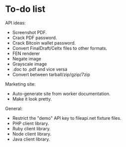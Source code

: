 To-do list
==========

API ideas:

* Screenshot PDF.
* Crack PDF password.
* Crack Bitcoin wallet password.
* Convert FinalDraft/Celtx files to other formats.
* FEN renderer
* Negate image
* Grayscale image
* .doc to .pdf and vice versa
* Convert between tarball/zip/gzip/7zip

Marketing site:

* Auto-generate site from worker documentation.
* Make it look pretty.

General:

* Restrict the "demo" API key to fileapi.net fixture files.
* PHP client library.
* Ruby client library.
* Node client library.
* Java client library.
